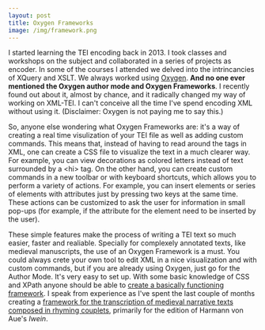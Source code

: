 ```yaml
---
layout: post
title: Oxygen Frameworks
image: /img/framework.png
---
```


I started learning the TEI encoding back in 2013. I took classes and workshops on the subject and collaborated in a series of projects as encoder. In some of the courses I attended we delved into the intrincancies of XQuery and XSLT. We always worked using [Oxygen](https://www.oxygenxml.com/). **And no one ever mentioned the Oxygen author mode and Oxygen Frameworks**. I recently found out about it, almost by chance, and it radically changed my way of working on XML-TEI. I can't conceive all the time I've spend encoding XML without using it. (Disclaimer: Oxygen is not paying me to say this.)

So, anyone else wondering what Oxygen Frameworks are: it's a way of creating a real time visulization of your TEI file as well as adding custom commands. This means that, instead of having to read around the tags in XML, one can create a CSS file to visualize the text in a much clearer way. For example, you can view decorations as colored letters instead of text surrounded by a \<hi> tag. On the other hand, you can create custom commands in a new toolbar or with keyboard shortcuts, which allows you to perform a variety of actions. For example, you can insert elements or series of elements with attributes just by pressing two keys at the same time. These actions can be customized to ask the user for information in small pop-ups (for example, if the attribute for the element need to be inserted by the user). 

These simple features make the process of writing a TEI text so much easier, faster and realiable. Specially for complexely annotated texts, like medieval manuscripts, the use of an Oxygen Framework is a must. You could always crete your own tool to edit XML in a nice visualization and with custom commands, but if you are already using Oxygen, just go for the Author Mode. It's very easy to set up. With some basic knowledge of CSS and XPath anyone should be able to [create a basically functioning framework](http://digiversity.net/2013/tutorial-wie-baue-ich-ein-oxygen-xml-framework/). I speak from experience as I've spent the last couple of months creating a [framework for the transcription of medieval narrative texts composed in rhyming couplets](https://github.com/iwein-digital/oxygen-frameworks), primarily for the edition of Harmann von Aue's *Iwein*.


